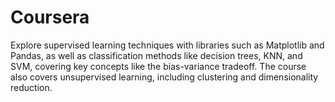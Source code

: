 # Coursera
Explore supervised learning techniques with libraries such as Matplotlib and Pandas, as well as classification methods like decision trees, KNN, and SVM, covering key concepts like the bias-variance tradeoff. The course also covers unsupervised learning, including clustering and dimensionality reduction.
